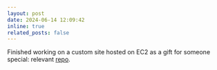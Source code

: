 ```yaml
---
layout: post
date: 2024-06-14 12:09:42
inline: true
related_posts: false
---
```


Finished working on a custom site hosted on EC2 as a gift for someone special: relevant <a href ="https://github.com/PUSH-YA/Bday_2024--customWordCloudSite">repo</a>.